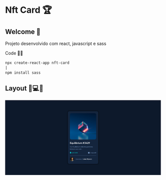 # Nft Card 🏆

## Welcome 👋

Projeto desenvolvido com react, javascript e sass

Code 👨‍💻

    npx create-react-app nft-card
    |
    npm install sass

## Layout 🎨💻📱

![Layout Desktop](./src/images/layout.png)



